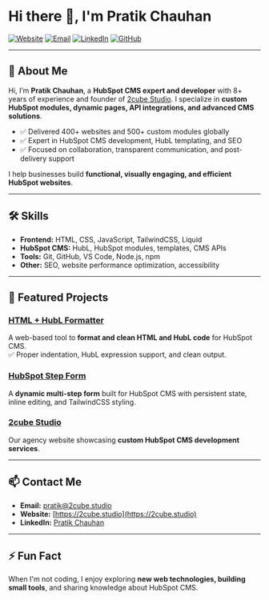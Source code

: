 # Hi there 👋, I'm Pratik Chauhan

[![Website](https://img.shields.io/badge/Website-2cube.studio-blue)](https://2cube.studio)
[![Email](https://img.shields.io/badge/Email-pratik@2cube.studio-red)](mailto:pratik@2cube.studio)
[![LinkedIn](https://img.shields.io/badge/LinkedIn-PratikChauhan-blue)](https://www.linkedin.com/in/pratik-chauhan-cp/)
[![GitHub](https://img.shields.io/badge/GitHub-pratikchauhan14-black)](https://github.com/pratikchauhan14)

---
## 👋 About Me

Hi, I’m **Pratik Chauhan**, a **HubSpot CMS expert and developer** with 8+ years of experience and founder of [2cube Studio](https://2cube.studio).
I specialize in **custom HubSpot modules, dynamic pages, API integrations, and advanced CMS solutions**.  

- ✅ Delivered 400+ websites and 500+ custom modules globally  
- ✅ Expert in HubSpot CMS development, HubL templating, and SEO  
- ✅ Focused on collaboration, transparent communication, and post-delivery support  

I help businesses build **functional, visually engaging, and efficient HubSpot websites**.  


---

## 🛠️ Skills

- **Frontend:** HTML, CSS, JavaScript, TailwindCSS, Liquid
- **HubSpot CMS:** HubL, HubSpot modules, templates, CMS APIs
- **Tools:** Git, GitHub, VS Code, Node.js, npm
- **Other:** SEO, website performance optimization, accessibility

---

## 🚀 Featured Projects

### [HTML + HubL Formatter](https://pratikchauhan14.github.io/hubl-html-cleaner/)  
A web-based tool to **format and clean HTML and HubL code** for HubSpot CMS.  
✅ Proper indentation, HubL expression support, and clean output.

### [HubSpot Step Form](https://pratikchauhan14.github.io/step-form/)
A **dynamic multi-step form** built for HubSpot CMS with persistent state, inline editing, and TailwindCSS styling.  


### [2cube Studio](https://2cube.studio/)  
Our agency website showcasing **custom HubSpot CMS development services**.

---

## 📫 Contact Me

- **Email:** [pratik@2cube.studio](mailto:pratik@2cube.studio)  
- **Website:** [https://2cube.studio](https://2cube.studio)  
- **LinkedIn:** [Pratik Chauhan](https://www.linkedin.com/in/pratik-chauhan)

---

## ⚡ Fun Fact

When I'm not coding, I enjoy exploring **new web technologies, building small tools**, and sharing knowledge about HubSpot CMS.
